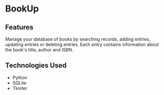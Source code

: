 # BookUp

## Features
Manage your database of books by searching records, adding entries, updating entries or deleting entries. Each entry contains information about the book's title, author and ISBN.

## Technologies Used
- Python
- SQLite
- Tkinter
